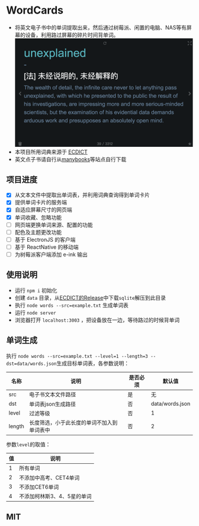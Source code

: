# WordCards
* 将英文电子书中的单词提取出来，然后通过树莓派、闲置的电脑、NAS等有屏幕的设备，利用路过屏幕的碎片时间背单词。
![](docs/imgs/p2.png)
* 本项目所用词典来源于 [ECDICT](https://github.com/skywind3000/ECDICT) 
* 英文点子书请自行从[manybooks](http://manybooks.net/)等站点自行下载

## 项目进度
- [x] 从文本文件中提取出单词表，并利用词典查询得到单词卡片
- [x] 提供单词卡片的服务端
- [x] 自适应屏幕尺寸的网页端
- [x] 单词收藏、忽略功能
- [ ] 网页端更换单词来源、配置的功能
- [ ] 配色及主题更改功能
- [ ] 基于 ElectronJS 的客户端
- [ ] 基于 ReactNative 的移动端
- [ ] 为树莓派客户端添加 e-ink 输出

## 使用说明

* 运行 `npm i` 初始化
* 创建 `data` 目录，从[ECDICT的Release](https://github.com/skywind3000/ECDICT/releases)中下载`sqlite`解压到此目录
* 执行 `node words --src=example.txt` 生成单词表
* 运行 `node server` 
* 浏览器打开 `localhost:3003` ，把设备放在一边，等待路过的时候背单词

## 单词生成
执行 `node words --src=example.txt --level=1 --length=3 --dst=data/words.json`生成目标单词表，各参数说明：

|名称|说明|是否必须|默认值|
|---|----|---|---|
|src|电子书文本文件路径|是|无|
|dst|单词表json生成路径|否|data/words.json|
|level|过滤等级|否|1|
|length|长度筛选，小于此长度的单词不加入到单词表中|否|2|

参数`level`的取值：

|值|说明|
|--|--|
|1|所有单词|
|2|不添加中高考、CET4单词|
|3|不添加CET6单词|
|4|不添加柯林斯3、4、5星的单词|

## MIT

